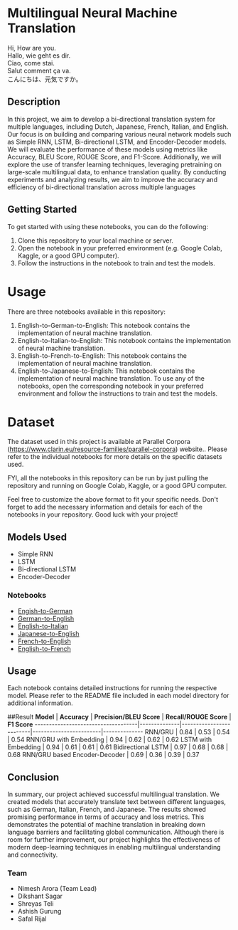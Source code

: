 # Multilingual Neural Machine Translation

Hi, How are you.  
Hallo, wie geht es dir.  
Ciao, come stai.  
Salut comment ça va.  
こんにちは、元気ですか。


## Description 

   In this project, we aim to develop a bi-directional translation system for multiple languages, including Dutch, Japanese, French, Italian, and English. Our focus is on building and comparing various neural network models such as Simple RNN, LSTM, Bi-directional LSTM, and Encoder-Decoder models. We will evaluate the performance of these models using metrics like Accuracy, BLEU Score, ROUGE Score, and F1-Score. Additionally, we will explore the use of transfer learning techniques, leveraging pretraining on large-scale multilingual data, to enhance translation quality. By conducting experiments and analyzing results, we aim to improve the accuracy and efficiency of bi-directional translation across multiple languages


## Getting Started
To get started with using these notebooks, you can do the following:

1. Clone this repository to your local machine or server.
2. Open the notebook in your preferred environment (e.g. Google Colab, Kaggle, or a good GPU computer).
3. Follow the instructions in the notebook to train and test the models.

# Usage
There are three notebooks available in this repository:

1. English-to-German-to-English: This notebook contains the implementation of neural machine translation.
2. English-to-Italian-to-English: This notebook contains the implementation of neural machine translation.
3. English-to-French-to-English: This notebook contains the implementation of neural machine translation.
4. English-to-Japanese-to-English: This notebook contains the implementation of neural machine translation.
To use any of the notebooks, open the corresponding notebook in your preferred environment and follow the instructions to train and test the models.

# Dataset
The dataset used in this project is available at Parallel Corpora (https://www.clarin.eu/resource-families/parallel-corpora) website.. Please refer to the individual notebooks for more details on the specific datasets used.

FYI, all the notebooks in this repository can be run by just pulling the repository and running on Google Colab, Kaggle, or a good GPU computer.

Feel free to customize the above format to fit your specific needs. Don't forget to add the necessary information and details for each of the notebooks in your repository. Good luck with your project!

## Models Used
- Simple RNN
- LSTM
- Bi-directional LSTM
- Encoder-Decoder

### Notebooks
- [Engish-to-German](https://github.com/ni9/Machine-Translation/blob/English-German/English-German/machine_translation_english_to_german.ipynb)
- [German-to-English](https://github.com/ni9/Machine-Translation/blob/English-Italian/English_To_German_To_English/German-English/machine_translation_german_to_english.ipynb)
- [English-to-Italian](https://github.com/ni9/Machine-Translation/blob/English-Italian/English_To_Italian/English_to_Italian.ipynb)
- [Japanese-to-English](https://github.com/ni9/Machine-Translation/blob/ashish/Japanese_To_English/Jpn_to_Eng.ipynb)
- [French-to-English](https://github.com/ni9/Machine-Translation/blob/fr_to_en/machine_translation.ipynb)
- [English-to-French](https://github.com/ni9/Machine-Translation/blob/develop/English_To_French_To_English/machine_translation.ipynb)


## Usage
Each notebook contains detailed instructions for running the respective model. Please refer to the README file included in each model directory for additional information.

##Result
**Model**                            | **Accuracy** | **Precision/BLEU Score** | **Recall/ROUGE Score** | **F1 Score**
------------------------------------|--------------|-------------------------|------------------------|--------------
RNN/GRU                              |   0.84       |         0.53             |        0.54            |   0.54
RNN/GRU with Embedding               |   0.94       |         0.62             |        0.62            |   0.62
LSTM with Embedding                  |   0.94       |         0.61             |        0.61            |   0.61
Bidirectional LSTM                   |   0.97       |         0.68             |        0.68            |   0.68
RNN/GRU based Encoder-Decoder        |   0.69       |         0.36             |        0.39            |   0.37



## Conclusion 
In summary, our project achieved successful multilingual translation. We created models that accurately translate text between different languages, such as German, Italian, French, and Japanese. The results showed promising performance in terms of accuracy and loss metrics. This demonstrates the potential of machine translation in breaking down language barriers and facilitating global communication. Although there is room for further improvement, our project highlights the effectiveness of modern deep-learning techniques in enabling multilingual understanding and connectivity.


### Team
- Nimesh Arora (Team Lead)
- Dikshant Sagar
- Shreyas Teli
- Ashish Gurung
- Safal Rijal
